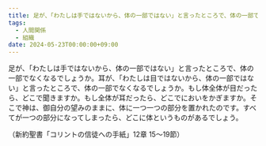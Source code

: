 ```yaml
---
title: 足が、「わたしは手ではないから、体の一部ではない」と言ったところで、体の一部でなくなるでしょうか。
tags:
  - 人間関係
  - 組織
date: 2024-05-23T00:00:00+09:00
---
```

足が、「わたしは手ではないから、体の一部ではない」と言ったところで、体の一部でなくなるでしょうか。耳が、「わたしは目ではないから、体の一部ではない」と言ったところで、体の一部でなくなるでしょうか。もし体全体が目だったら、どこで聞きますか。もし全体が耳だったら、どこでにおいをかぎますか。そこで神は、御自分の望みのままに、体に一つ一つの部分を置かれたのです。すべてが一つの部分になってしまったら、どこに体というものがあるでしょう。

（新約聖書「コリントの信徒への手紙」12章 15〜19節）